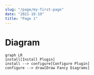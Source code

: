 ```yaml
---
slug: "/page/my-first-page"
date: "2021-10-19"
title: "Page 1"
---
```


# Diagram

```mermaid
graph LR
install[Install Plugin]
install --> configure[Configure Plugin]
configure --> draw[Draw Fancy Diagrams]
```
